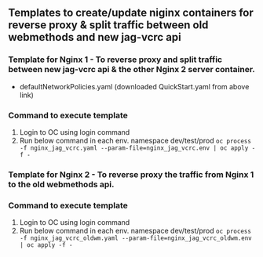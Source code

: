 ## Templates to create/update niginx containers for reverse proxy & split traffic between old webmethods and new jag-vcrc api

### Template for Nginx 1 - To reverse proxy and split traffic between new jag-vcrc api & the other Nginx 2 server container.
* defaultNetworkPolicies.yaml (downloaded QuickStart.yaml from above link)


### Command to execute template
1) Login to OC using login command
2) Run below command in each env. namespace dev/test/prod
   ``oc process -f nginx_jag_vcrc.yaml --param-file=nginx_jag_vcrc.env | oc apply -f -``

### Template for Nginx 2 - To reverse proxy the traffic from Nginx 1 to the old webmethods api.


### Command to execute template
1) Login to OC using login command
2) Run below command in each env. namespace dev/test/prod
   ``oc process -f nginx_jag_vcrc_oldwm.yaml --param-file=nginx_jag_vcrc_oldwm.env | oc apply -f -``

